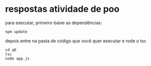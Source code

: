 
respostas atividade de poo
===

para executar, primeiro baixe as dependências:
```
npm update
```

depois entre na pasta de código que você quer executar e rode o tsc
```
cd q6
tsc
node app.js
```

